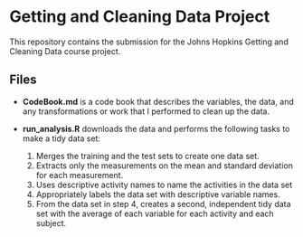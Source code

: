 # Getting and Cleaning Data Project
This repository contains the submission for the Johns Hopkins Getting and Cleaning Data course project. 

## Files
* **CodeBook.md** is a code book that describes the variables, the data, and any transformations or work that I performed to clean up the data.

* **run_analysis.R** downloads the data and performs the following tasks to make a tidy data set:
  1. Merges the training and the test sets to create one data set.
  2. Extracts only the measurements on the mean and standard deviation for each measurement.
  3. Uses descriptive activity names to name the activities in the data set
  4. Appropriately labels the data set with descriptive variable names.
  5. From the data set in step 4, creates a second, independent tidy data set with the average of each variable for each activity and each subject.

